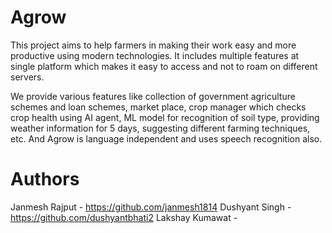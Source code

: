 # Agrow
This project aims to help farmers in making their work easy and more productive using modern technologies. It includes multiple features at single platform which makes it easy to access and not to roam on different servers.


We provide various features like collection of government agriculture schemes and loan schemes, market place, crop manager which checks crop health using AI agent, ML model for recognition of soil type, providing weather information for 5 days, suggesting different farming techniques, etc.
And Agrow is language independent and uses speech recognition also.


# Authors
Janmesh Rajput - https://github.com/janmesh1814
Dushyant Singh - https://github.com/dushyantbhati2
Lakshay Kumawat - 
